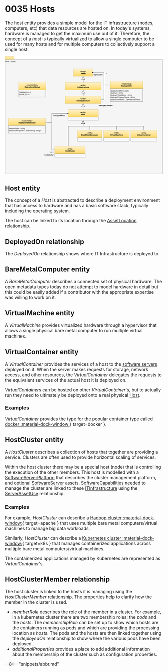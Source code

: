 <!-- SPDX-License-Identifier: CC-BY-4.0 -->
<!-- Copyright Contributors to the Egeria project. -->

# 0035 Hosts

The host entity provides a simple model for the IT infrastructure (nodes, computers, etc) that data resources are hosted on.
In today's systems, hardware is managed to get the maximum use out of it. Therefore, the concept of a *host* is typically virtualized to allow a single computer to be used for many hosts and for multiple computers to collectively support a single host.

![UML](0035-Complex-Hosts.svg)

## Host entity

The concept of a *Host* is abstracted to describe a deployment environment that has access to hardware and has a basic software stack, typically including the operating system.

The host can be linked to its location through the [AssetLocation](/types/0/0025-Locations/#assetlocation) relationship.

## DeployedOn relationship

The *DeployedOn* relationship shows where IT Infrastructure is deployed to.

## BareMetalComputer entity

A *BareMetalComputer* describes a connected set of physical hardware. The open metadata types today do not attempt to model hardware in detail but this could be easily added if a contributor with the appropriate expertise was willing to work on it.

## VirtualMachine entity

A *VirtualMachine* provides virtualized hardware through a hypervisor that allows a single physical bare metal computer to run multiple virtual machines.

## VirtualContainer entity

A *VirtualContainer* provides the services of a host to the [software servers](/types/0/0040-Software-Servers) deployed on it. When the server makes requests for storage, network access, and other resources, the *VirtualContainer* delegates the requests to the equivalent services of the actual host it is deployed on.

*VirtualContainer*s can be hosted on other *VirtualContainer*'s, but to actually run they need to ultimately be deployed onto a real physical [Host](/types/0/0030-Hosts-and-Platforms/#host).

### Examples

*VirtualContainer* provides the type for the popular container type called [docker :material-dock-window:](https://www.docker.com/){ target=docker }.

## HostCluster entity

A *HostCluster* describes a collection of hosts that together are providing a service. Clusters are often used to provide horizontal scaling of services.

Within the host cluster there may be a special host (node) that is controlling the execution of the other members. This host is modelled with a [SoftwareServerPlatform](/types/0/0037-Software-Server-Platforms/#softwareserverplatform) that describes the cluster management platform, and optional [SoftwareServer](/types/0/0040-Software-Servers/#softwareserver) assets.  [SoftwareCapabilities](/types/0/0042-Software-Capabilities/#softwarecapability) needed to manage the cluster are linked to these [ITInfrastructure](/types/0/0030-Hosts-and-Platforms/#itinfrastructure) using the [ServerAssetUse](/types/0/0045-Servers-and-Assets/#serverassetuse) relationship.

### Examples 

For example, *HostCluster* can describe a [Hadoop cluster :material-dock-window:](https://hadoop.apache.org/){ target=apache } that uses multiple bare metal computers/virtual machines to manage big data workloads.

Similarly, *HostCluster* can describe a [Kubernetes cluster :material-dock-window:](https://kubernetes.io/){ target=k8s } that manages containerized applications across multiple bare metal computers/virtual machines.

The containerized applications managed by Kubernetes are represented as *VirtualContainer*'s.

## HostClusterMember relationship

The host cluster is linked to the hosts it is managing using the *HostClusterMember* relationship.  The properties help to clarify how the member in the cluster is used.

* *memberRole* describes the role of the member in a cluster.  For example, in a kubernetes cluster there are two membership roles: the *pods* and the *hosts*.  The *membershipRole* can be set up to show which hosts are the containers running as pods and which are providing the processing location as *hosts*.  The pods and the hosts are then linked together using the *deployedOn* relationship to show where the various pods have been deployed.
* *additionalProperties* provides a place to add additional information about the membership of the cluster such as configuration properties.

--8<-- "snippets/abbr.md"
